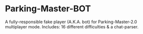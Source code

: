 # Parking-Master-BOT
A fully-responsible fake player (A.K.A. bot) for Parking-Master-2.0 multiplayer mode. Includes: 16 different difficulties &amp; a chat-parser.
